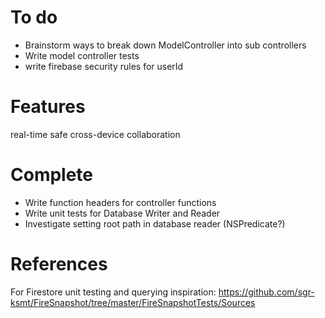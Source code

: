 
# To do

- Brainstorm ways to break down ModelController into sub controllers
- Write model controller tests
- write firebase security rules for userId



# Features

real-time safe cross-device collaboration



# Complete

- Write function headers for controller functions
- Write unit tests for Database Writer and Reader
- Investigate setting root path in database reader (NSPredicate?)



# References

For Firestore unit testing and querying inspiration:
    https://github.com/sgr-ksmt/FireSnapshot/tree/master/FireSnapshotTests/Sources
